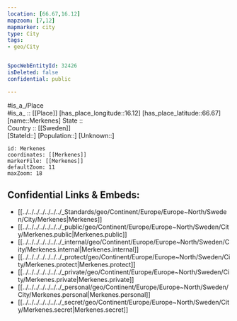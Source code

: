 ```yaml
---
location: [66.67,16.12] 
mapzoom: [7,12] 
mapmarker: city 
type: City
tags:
- geo/City


SpocWebEntityId: 32426
isDeleted: false
confidential: public

---
```

#is_a_/Place  
#is_a_ :: [[Place]] 
[has_place_longitude::16.12] 
[has_place_latitude::66.67] 
[name::Merkenes] 
State ::  
Country :: [[Sweden]]  
[StateId::] 
[Population::] 
[Unknown::] 


```leaflet
id: Merkenes
coordinates: [[Merkenes]] 
markerFile: [[Merkenes]] 
defaultZoom: 11 
maxZoom: 18
```


## Confidential Links & Embeds: 
- [[../../../../../../../_Standards/geo/Continent/Europe/Europe~North/Sweden/City/Merkenes|Merkenes]] 
- [[../../../../../../../_public/geo/Continent/Europe/Europe~North/Sweden/City/Merkenes.public|Merkenes.public]] 
- [[../../../../../../../_internal/geo/Continent/Europe/Europe~North/Sweden/City/Merkenes.internal|Merkenes.internal]] 
- [[../../../../../../../_protect/geo/Continent/Europe/Europe~North/Sweden/City/Merkenes.protect|Merkenes.protect]] 
- [[../../../../../../../_private/geo/Continent/Europe/Europe~North/Sweden/City/Merkenes.private|Merkenes.private]] 
- [[../../../../../../../_personal/geo/Continent/Europe/Europe~North/Sweden/City/Merkenes.personal|Merkenes.personal]] 
- [[../../../../../../../_secret/geo/Continent/Europe/Europe~North/Sweden/City/Merkenes.secret|Merkenes.secret]] 
